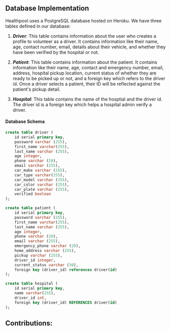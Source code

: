 ## Database Implementation 

Healthpool uses a PostgreSQL database hosted on Heroku.
We have three tables defined in our database:

1. ***Driver***: This table contains information about the user who creates a profile to volunteer as a driver. It contains information like their name, age, contact number, email, details about their vehicle, and whether they have been verified by the hospital or not. 

2. ***Patient***: This table contains information about the patient. It contains information like their name, age, contact and emergency number, email, address, hospital pickup location, current status of whether they are ready to be picked up or not, and a foreign key which refers to the driver id. Once a driver selects a patient, their ID will be reflected against the patient's pickup detail. 

3. ***Hospital***: This table contains the name of the hosptial and the driver id. The driver id is a foreign key which helps a hospital admin verify a driver. 

#### Database Schema

```sql
create table driver (
    id serial primary key, 
    password varchar (255),
    first_name varchar(255), 
    last_name varchar (255),
    age integer, 
    phone varchar (20),
    email varchar (255), 
    car_make varchar (255),
    car_type varchar(255),
    car_model varchar (255),
    car_color varchar (255),
    car_plate varchar (255),
    verified boolean
);

create table patient (
    id serial primary key, 
    password varchar (255),
    first_name varchar(255), 
    last_name varchar (255),
    age integer, 
    phone varchar (20),
    email varchar (255), 
    emergency_phone varchar (20), 
    home_address varchar (255),
    pickup varchar (255),
    driver_id integer, 
    current_status varchar (30),
    foreign key (driver_id) references driver(id)
);

create table hospital (
    id serial primary key, 
    name varchar(255),
    driver_id int, 
    foreign key (driver_id) REFERENCES driver(id)
);
```

## Contributions: